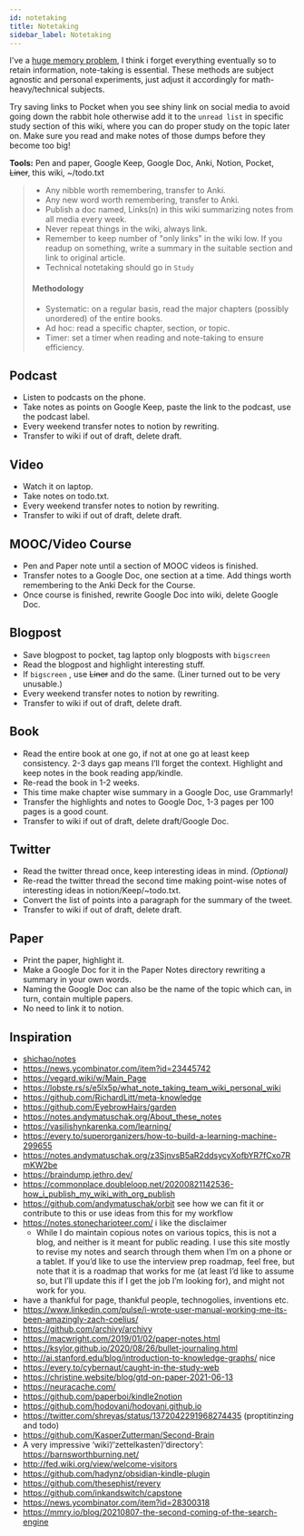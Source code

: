 ```yaml
---
id: notetaking
title: Notetaking
sidebar_label: Notetaking
---
```


I've a [huge memory problem](https://www.youtube.com/watch?v=j_DshRUOm-o), I think i forget everything eventually so to retain information, note-taking is essential. These methods are subject agnostic and personal experiments, just adjust it accordingly for math-heavy/technical subjects.

Try saving links to Pocket when you see shiny link on social media to avoid going down the rabbit hole otherwise add it to the `unread list` in specific study section of this wiki, where you can do proper study on the topic later on. Make sure you read and make notes of those dumps before they become too big!

**Tools:** Pen and paper, Google Keep, Google Doc, Anki, Notion, Pocket, ~~Liner~~, this wiki, ~/todo.txt

> - Any nibble worth remembering, transfer to Anki.
> - Any new word worth remembering, transfer to Anki.
> - Publish a doc named, Links(n) in this wiki summarizing notes from all media every week.
> - Never repeat things in the wiki, always link.
> - Remember to keep number of "only links" in the wiki low. If you readup on something, write a summary in the suitable section and link to original article.
> - Technical notetaking should go in `Study`
>
> #### Methodology
>
> - Systematic: on a regular basis, read the major chapters (possibly unordered) of the entire books.
> - Ad hoc: read a specific chapter, section, or topic.
> - Timer: set a timer when reading and note-taking to ensure efficiency.

## Podcast

- Listen to podcasts on the phone.
- Take notes as points on Google Keep, paste the link to the podcast, use the podcast label.
- Every weekend transfer notes to notion by rewriting.
- Transfer to wiki if out of draft, delete draft.

## Video

- Watch it on laptop.
- Take notes on todo.txt.
- Every weekend transfer notes to notion by rewriting.
- Transfer to wiki if out of draft, delete draft.

## MOOC/Video Course

- Pen and Paper note until a section of MOOC videos is finished.
- Transfer notes to a Google Doc, one section at a time. Add things worth remembering to the Anki Deck for the Course.
- Once course is finished, rewrite Google Doc into wiki, delete Google Doc.

## Blogpost

- Save blogpost to pocket, tag laptop only blogposts with `bigscreen`
- Read the blogpost and highlight interesting stuff.
- If `bigscreen` , use ~~Liner~~ and do the same. (Liner turned out to be very unusable.)
- Every weekend transfer notes to notion by rewriting.
- Transfer to wiki if out of draft, delete draft.

## Book

- Read the entire book at one go, if not at one go at least keep consistency. 2-3 days gap means I’ll forget the context. Highlight and keep notes in the book reading app/kindle.
- Re-read the book in 1-2 weeks.
- This time make chapter wise summary in a Google Doc, use Grammarly!
- Transfer the highlights and notes to Google Doc, 1-3 pages per 100 pages is a good count.
- Transfer to wiki if out of draft, delete draft/Google Doc.

## Twitter

- Read the twitter thread once, keep interesting ideas in mind. _(Optional)_
- Re-read the twitter thread the second time making point-wise notes of interesting ideas in notion/Keep/~todo.txt.
- Convert the list of points into a paragraph for the summary of the tweet.
- Transfer to wiki if out of draft, delete draft.

## Paper

- Print the paper, highlight it.
- Make a Google Doc for it in the Paper Notes directory rewriting a summary in your own words.
- Naming the Google Doc can also be the name of the topic which can, in turn, contain multiple papers.
- No need to link it to notion.

## Inspiration

- [shichao/notes](https://notes.shichao.io/roadmap/)
- https://news.ycombinator.com/item?id=23445742
- https://vegard.wiki/w/Main_Page
- https://lobste.rs/s/e5lx5p/what_note_taking_team_wiki_personal_wiki
- https://github.com/RichardLitt/meta-knowledge
- https://github.com/EyebrowHairs/garden
- https://notes.andymatuschak.org/About_these_notes
- https://vasilishynkarenka.com/learning/
- https://every.to/superorganizers/how-to-build-a-learning-machine-299655
- https://notes.andymatuschak.org/z3SjnvsB5aR2ddsycyXofbYR7fCxo7RmKW2be
- https://braindump.jethro.dev/
- https://commonplace.doubleloop.net/20200821142536-how_i_publish_my_wiki_with_org_publish
- https://github.com/andymatuschak/orbit see how we can fit it or contribute to
  this or use ideas from this for my workflow
- https://notes.stonecharioteer.com/ i like the disclaimer
  - While I do maintain copious notes on various topics, this is not a blog, and neither is it meant for public reading. I use this site mostly to revise my notes and search through them when I’m on a phone or a tablet.  If you’d like to use the interview prep roadmap, feel free, but note that it is a roadmap that works for me (at least I’d like to assume so, but I’ll update this if I get the job I’m looking for), and might not work for you.
- have  a thankful for page, thankful people, technogolies, inventions etc.
- https://www.linkedin.com/pulse/i-wrote-user-manual-working-me-its-been-amazingly-zach-coelius/
- https://github.com/archivy/archivy
- https://macwright.com/2019/01/02/paper-notes.html
- https://ksylor.github.io/2020/08/26/bullet-journaling.html
- http://ai.stanford.edu/blog/introduction-to-knowledge-graphs/ nice
- https://every.to/cybernaut/caught-in-the-study-web
- https://christine.website/blog/gtd-on-paper-2021-06-13
- https://neuracache.com/
- https://github.com/paperboi/kindle2notion
- https://github.com/hodovani/hodovani.github.io
- https://twitter.com/shreyas/status/1372042291968274435 (proptitinzing and todo)
- https://github.com/KasperZutterman/Second-Brain
- A very impressive ‘wiki’/‘zettelkasten’/‘directory’: https://barnsworthburning.net/
- http://fed.wiki.org/view/welcome-visitors
- https://github.com/hadynz/obsidian-kindle-plugin
- https://github.com/thesephist/revery
- https://github.com/inkandswitch/capstone
- https://news.ycombinator.com/item?id=28300318
- https://mmry.io/blog/20210807-the-second-coming-of-the-search-engine